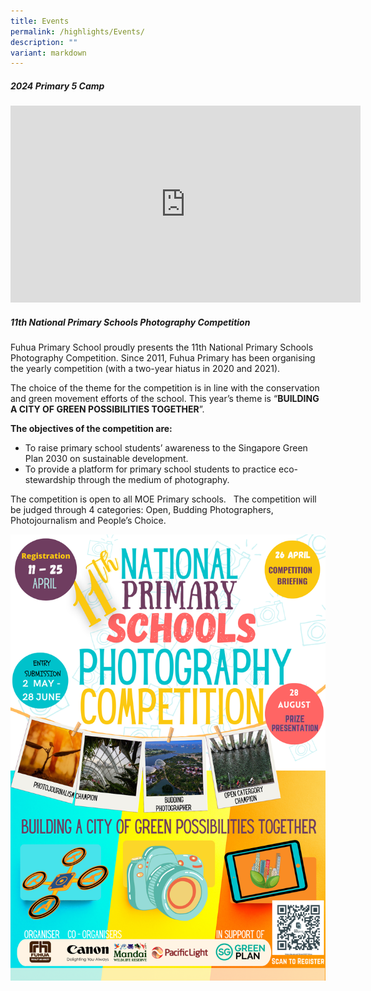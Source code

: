 ```yaml
---
title: Events
permalink: /highlights/Events/
description: ""
variant: markdown
---
```

##### **2024 Primary 5 Camp**


<iframe allowfullscreen="" allow="accelerometer; autoplay; clipboard-write; encrypted-media; gyroscope; picture-in-picture; web-share" frameborder="0" title="YouTube video player" src="https://www.youtube.com/embed/c-41UZf_tp4?si=4nMz1TNpmCTs2ebW" height="315" width="560"></iframe>


##### **11th National Primary Schools Photography Competition**

Fuhua Primary School proudly presents the 11th National Primary Schools Photography Competition. Since 2011, Fuhua Primary has been organising the yearly competition (with a two-year hiatus in 2020 and 2021).

The choice of the theme for the competition is in line with the conservation and green movement efforts of the school. This year’s theme is “**BUILDING A CITY OF GREEN POSSIBILITIES TOGETHER**”. &nbsp;

**The objectives of the competition are:**

*   To raise primary school students’ awareness to the Singapore Green Plan 2030 on sustainable development.
*   To provide a platform for primary school students to practice eco-stewardship through the medium of photography.

The competition is open to all MOE Primary schools.&nbsp;&nbsp; The competition will be judged through 4 categories: Open, Budding Photographers, Photojournalism and People’s Choice.

![](/images/Highlights/Events/2023%20npc%20poster.png)